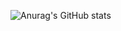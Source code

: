 ![Anurag's GitHub stats](https://github-readme-stats.vercel.app/api?username=Sh1mpi&show_icons=true&theme=radical)
